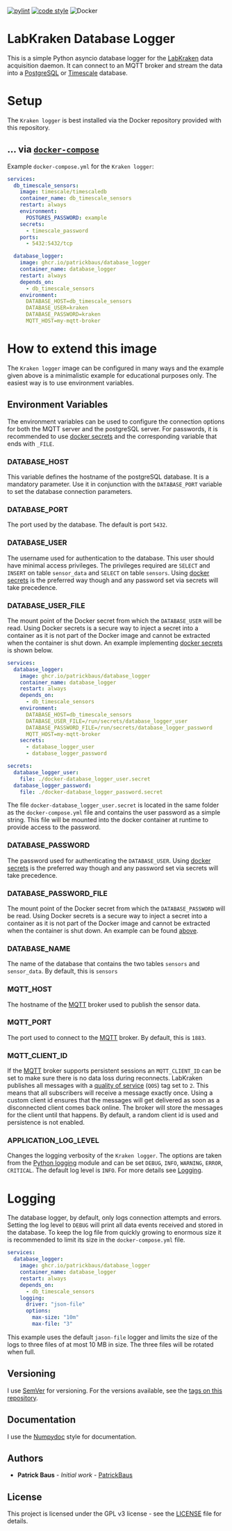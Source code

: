 [![pylint](https://github.com/PatrickBaus/database_logger/actions/workflows/pylint.yml/badge.svg)](https://github.com/PatrickBaus/database_logger/actions/workflows/pylint.yml)
[![code style](https://img.shields.io/badge/code%20style-black-000000.svg)](https://github.com/psf/black)
![Docker](https://img.shields.io/badge/docker-%230db7ed.svg?style=flat&logo=docker&logoColor=white)
# LabKraken Database Logger
This is a simple Python asyncio database logger for the [LabKraken](https://github.com/PatrickBaus/sensorDaemon) data
acquisition daemon. It can connect to an MQTT broker and stream the data into a [PostgreSQL](https://www.postgresql.org/)
or [Timescale](https://www.timescale.com/) database.

# Setup
The `Kraken logger` is best installed via the Docker repository provided with this repository.

## ... via [`docker-compose`](https://github.com/docker/compose)

Example `docker-compose.yml` for the `Kraken logger`:

```yaml
services:
  db_timescale_sensors:
    image: timescale/timescaledb
    container_name: db_timescale_sensors
    restart: always
    environment:
      POSTGRES_PASSWORD: example
    secrets:
      - timescale_password
    ports:
      - 5432:5432/tcp

  database_logger:
    image: ghcr.io/patrickbaus/database_logger
    container_name: database_logger
    restart: always
    depends_on:
      - db_timescale_sensors
    environment:
      DATABASE_HOST=db_timescale_sensors
      DATABASE_USER=kraken
      DATABASE_PASSWORD=kraken
      MQTT_HOST=my-mqtt-broker
```

# How to extend this image
The `Kraken logger` image can be configured in many ways and the example given above is a minimalistic example for
educational purposes only. The easiest way is to use environment variables.

## Environment Variables
The environment variables can be used to configure the connection options for both the MQTT server and the postgreSQL
server. For passwords, it is recommended to use [docker secrets](https://docs.docker.com/engine/swarm/secrets/) and
the corresponding variable that ends with `_FILE`.

### DATABASE_HOST
This variable defines the hostname of the postgreSQL database. It is a mandatory parameter. Use it in conjunction with
the `DATABASE_PORT` variable to set the database connection parameters.

### DATABASE_PORT
The port used by the database. The default is port `5432`.

### DATABASE_USER
The username used for authentication to the database. This user should have minimal access privileges. The privileges
required are `SELECT` and `INSERT` on table `sensor_data` and `SELECT` on table `sensors`. Using 
[docker secrets](https://docs.docker.com/engine/swarm/secrets/) is the preferred way though and any password set via
secrets will take precedence.

### DATABASE_USER_FILE
The mount point of the Docker secret from which the `DATABASE_USER` will be read. Using Docker secrets is a secure way
to inject a secret into a container as it is not part of the Docker image and cannot be extracted when the container is
shut down. An example implementing [docker secrets](https://docs.docker.com/engine/swarm/secrets/) is shown below.

```yaml
services:
  database_logger:
    image: ghcr.io/patrickbaus/database_logger
    container_name: database_logger
    restart: always
    depends_on:
      - db_timescale_sensors
    environment:
      DATABASE_HOST=db_timescale_sensors
      DATABASE_USER_FILE=/run/secrets/database_logger_user
      DATABASE_PASSWORD_FILE=/run/secrets/database_logger_password
      MQTT_HOST=my-mqtt-broker
    secrets:
      - database_logger_user
      - database_logger_password

secrets:
  database_logger_user:
    file: ./docker-database_logger_user.secret
  database_logger_password:
    file: ./docker-database_logger_password.secret
```

The file `docker-database_logger_user.secret` is located in the same folder as the `docker-compose.yml` file and
contains the user password as a simple string. This file will be mounted into the docker container at runtime to provide
access to the password.

### DATABASE_PASSWORD
The password used for authenticating the `DATABASE_USER`. Using [docker secrets](https://docs.docker.com/engine/swarm/secrets/)
is the preferred way though and any password set via secrets will take precedence.

### DATABASE_PASSWORD_FILE
The mount point of the Docker secret from which the `DATABASE_PASSWORD` will be read. Using Docker secrets is a secure
way to inject a secret into a container as it is not part of the Docker image and cannot be extracted when the container
is shut down. An example can be found [above](#DATABASE_USER_FILE).

### DATABASE_NAME
The name of the database that contains the two tables `sensors` and `sensor_data`. By default, this is `sensors`

### MQTT_HOST
The hostname of the [MQTT](https://en.wikipedia.org/wiki/MQTT) broker used to publish the sensor data.

### MQTT_PORT
The port used to connect to the [MQTT](https://en.wikipedia.org/wiki/MQTT) broker. By default, this is `1883`.

### MQTT_CLIENT_ID
If the [MQTT](https://en.wikipedia.org/wiki/MQTT) broker supports persistent sessions an `MQTT_CLIENT_ID` can be set to
make sure there is no data loss during reconnects. LabKraken publishes all messages with a
[quality of service](https://en.wikipedia.org/wiki/MQTT#Quality_of_service) (`QOS`) tag set to `2`. This means that
all subscribers will receive a message exactly once. Using a custom client id ensures that the messages will get
delivered as soon as a disconnected client comes back online. The broker will store the messages for the client until
that happens. By default, a random client id is used and persistence is not enabled. 

### APPLICATION_LOG_LEVEL
Changes the logging verbosity of the `Kraken logger`. The options are taken from the
[Python logging](https://docs.python.org/3/library/logging.html#levels) module and can be set `DEBUG`, `INFO`, `WARNING`,
`ERROR`, `CRITICAL`. The default log level is `INFO`. For more details see [Logging](#DATABASE_USER_FILE).

# Logging
The database logger, by default, only logs connection attempts and errors. Setting the log level to `DEBUG` will print all
data events received and stored in the database. To keep the log file from quickly growing to enormous size it is
recommended to limit its size in the `docker-compose.yml` file.

```yaml
services:
  database_logger:
    image: ghcr.io/patrickbaus/database_logger
    container_name: database_logger
    restart: always
    depends_on:
      - db_timescale_sensors
    logging:
      driver: "json-file"
      options:
        max-size: "10m"
        max-file: "3"
```

This example uses the default `jason-file` logger and limits the size of the logs to three files of at most 10 MB in
size. The three files will be rotated when full.

## Versioning
I use [SemVer](http://semver.org/) for versioning. For the versions available, see the
[tags on this repository](/../../tags).

## Documentation
I use the [Numpydoc](https://numpydoc.readthedocs.io/en/latest/format.html) style for documentation.

## Authors
* **Patrick Baus** - *Initial work* - [PatrickBaus](https://github.com/PatrickBaus)

## License
This project is licensed under the GPL v3 license - see the [LICENSE](LICENSE) file for details.
